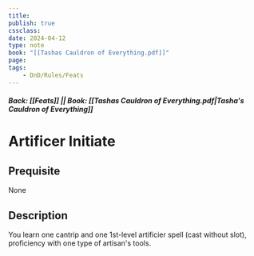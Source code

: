 ```yaml
---
title:
publish: true
cssclass:
date: 2024-04-12
type: note
book: "[[Tashas Cauldron of Everything.pdf]]"
page: 
tags:
    - DnD/Rules/Feats
---
```


##### Back: [[Feats]] || Book: [[Tashas Cauldron of Everything.pdf|Tasha's Cauldron of Everything]]

# Artificer Initiate


## Prequisite 
None

## Description
You learn one cantrip and one 1st-level artificier spell (cast without slot), proficiency with one type of artisan's tools.